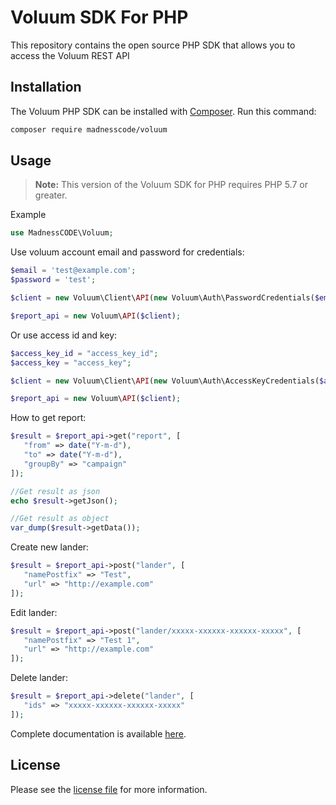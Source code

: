 # Voluum SDK For PHP

This repository contains the open source PHP SDK that allows you to access the Voluum REST API

## Installation

The Voluum PHP SDK can be installed with [Composer](https://getcomposer.org/). Run this command:

```sh
composer require madnesscode/voluum
```

## Usage

> **Note:** This version of the Voluum SDK for PHP requires PHP 5.7 or greater.

Example

```php
use MadnessCODE\Voluum;
```
Use voluum account email and password for credentials:
```php
$email = 'test@example.com';
$password = 'test';

$client = new Voluum\Client\API(new Voluum\Auth\PasswordCredentials($email, $password));

$report_api = new Voluum\API($client);
```

Or use access id and key:
```php
$access_key_id = "access_key_id";
$access_key = "access_key";

$client = new Voluum\Client\API(new Voluum\Auth\AccessKeyCredentials($access_key_id, $access_key));

$report_api = new Voluum\API($client);
```

How to get report:
```php
$result = $report_api->get("report", [
   "from" => date("Y-m-d"),
   "to" => date("Y-m-d"),
   "groupBy" => "campaign"
]);

//Get result as json
echo $result->getJson();

//Get result as object
var_dump($result->getData());
```

Create new lander:
```php
$result = $report_api->post("lander", [
   "namePostfix" => "Test",
   "url" => "http://example.com"
]);
```

Edit lander:
```php
$result = $report_api->post("lander/xxxxx-xxxxxx-xxxxxx-xxxxx", [
   "namePostfix" => "Test 1",
   "url" => "http://example.com"
]);
```

Delete lander:
```php
$result = $report_api->delete("lander", [
   "ids" => "xxxxx-xxxxxx-xxxxxx-xxxxx"
]);
```

Complete documentation is available [here](https://developers.voluum.com/).

## License
Please see the [license file]() for more information.
